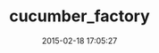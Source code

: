 ---
layout: post
title:  "cucumber_factory"
repo:   "makandra/cucumber_factory"
date:   2015-02-18 17:05:27
gemurl: http://github.com/makandra/cucumber_factory
---
